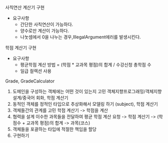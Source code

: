 사칙연산 계산기 구현
* 요구사항
  * 간단한 사칙연산이 가능하다.
  * 양수로만 계산이 가능하다.
  * 나눗셈에서 0을 나누는 경우,IllegalArgument에러를 발생시킨다.
  


학점 계산기 구현

* 요구사항
  * 평균학점 계산 방법 = (학점 * 교과목 평점)의 합계 / 수강신청 총학점 수
  * 일급 컬렉션 사용

Grade, GradeCalculator

1. 도메인을 구성하는 객체에는 어떤 것이 있는지 고민
   객체지향프로그래밍/객체지향설계/중국어 회화,  학점 계산기
2. 동적인 객체를 정적인 타입으로 추상화해서 모델링 하기
   (subject), 학점 계산기
3. 객체들간의 관계를 고민
   학점 계산기 -> 학점을 계산
4. 협력을 설계
   이수한 과목들을 전달하여 평균 학점 계산 요청 -> 학점 계산기 -> (학점수 + 교과목 평점)의 합계 -> 과목(코스) 
5. 객체들을 포괄하는 타입에 적절한 책임을 할당
6. 구현하기
